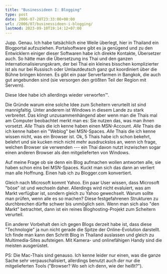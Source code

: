 ```yaml
---
title: "Businessideen I: Blogging"
type: post
date: 2006-07-28T23:33:00+00:00
url: /2006/07/businessideen-i-blogging/
lastmod: 2023-09-10T19:14:12+07:00
---
```

Jupp. Genau. Ich habe tatsächlich eine Weile überlegt, hier in Thailand ein Blogportal aufzuziehen. Portalsoftware gibt es ja genügend und zu den Entwicklern einiger dieser Softwaren habe ich direkte Kontakte, Übersetzer auch. So hätte man die Übersetzung ins Thai und den ganzen Internationalisierungskram, der bei Thai ein kleines bisschen komplizierter ist als nur bei Russisch oder Umlautdeutsch ganz gut koordiniert über die Bühne bringen können. Es gibt ein paar Serverfarmen in Bangkok, die auch gut angebunden sind (sie versorgen den größten Teil der Region mit Servern).

Diese Idee habe ich allerdings wieder verworfen&trade;.

Die Gründe warum eine solche Idee zum Scheitern verurteilt ist sind mannigfaltig. Unter anderem ist Windows in diesem Lande zu stark verbreitet. Das klingt unzusammenhängend aber wenn man die Thais mal am Computer beobachtet merkt man es: Sie nutzen das, was man ihnen vorsetzt. _Alle_ Thais die ich kenne haben einen MSN-Account. _Alle_ Thais die ich kenne haben ein "Weblog" bei MSN-Spaces. _Alle_ Thais die ich kenne wissen nicht, was ein Browser ist. Ok, 5 Thais habe ich schon bekehrt, belehrt und sie kucken mich nicht mehr ausdruckslos an, wenn ich frage, welchen Browser sie verwenden --- ein Thai davon nutzt inzwischen sogar einen anderen Browser als den mitgelieferten von Windows.

Auf meine Frage ob sie denn ein Blog aufmachen wollen antworten alle, sie haben schon eins bei MSN-Spaces. Kuckt man sich das dann an verliert man alle Hoffnung. Einen hab ich zu Blogger.com konvertiert.

Gleich nach Microsoft kommt Yahoo. Ein paar User wissen, dass Microsoft "böse" ist und wechseln daher. Allerdings wird nicht evaluiert, was am Markt verfügbar ist, sondern gleich zu Yahoo gewechselt. Warum sollte man prüfen, wenn alle es so machen? Diese festgefahrenen Strukturen zu durchbrechen dürfte schwer bis unmöglich sein. Wenn man sich also "den Markt" betrachtet, dann ist ein reines Bloghosting-Projekt zum Scheitern verurteil.

Ein anderer Vorbehalt den ich gegen Blogs derzeit habe ist, dass diese "Technologie" ja nun nicht gerade die Spitze der Online-Evolution darstellt. Ich finde man kann den Schritt Blog in Thailand auslassen und gleich zu Multimedia-Sites aufsteigen. Mit Kamera- und onlinefähigen Handy sind die meisten ausgerüstet.

PS: Die Mac-Thais sind genauso. Ich kenne leider nur einen, was die ganze Sache sehr verpauschalisiert, allerdings benutzt auch _der_ nur die mitgelieferten Tools ("Browser? Wo seh ich denn, wie der heißt?").
